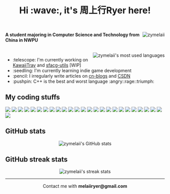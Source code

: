 <h1 align="center">Hi :wave:, it's 周上行Ryer here!</h1>

<br />

<p>
	<img align="right" src="https://komarev.com/ghpvc/?username=zymelaii&label=Profile%20views&color=0e75b6&style=flat" alt="zymelaii" />
	<b>A student majoring in Computer Science and Technology from China in NWPU</b>
</p>

<br />

<img align="right" src="https://github-readme-stats.vercel.app/api/top-langs?username=zymelaii&show_icons=true&locale=en&layout=compact&count_private=true&hide=tex,VHDL,Verilog,SystemVerilog,Assembly,V,Tcl,Vim%20Script,cmake,makefile" alt="zymelaii's most used languages" />
<ul>
	<li>:telescope: I'm currently working on <a href="https://github.com/zymelaii/KawaiiTray">KawaiiTray</a> and <a href="https://github.com/zymelaii/sfacg-utils">sfacg-utils</a> [WIP]</li>
	<li>:seedling: I'm currently learning indie game development</li>
	<li>:pencil: I irregularly write articles on <a href="https://cnblogs.com/zymelaii">cn-blogs</a> and <a href="https://blog.csdn.net/qq_37569077">CSDN</a></li>
	<li>:pushpin: C++ is the best and worst language :angry::rage::triumph:</li>
</ul>

## My coding stuffs

![](https://img.shields.io/badge/-C-46a2f1?style=flat-square&logo=c&logoColor=white)
![](https://img.shields.io/badge/-C++-46a2f1?style=flat-square&logo=cplusplus&logoColor=white)
![](https://img.shields.io/badge/-Python-46a2f1?style=flat-square&logo=python&logoColor=white)
![](https://img.shields.io/badge/-Rust-46a2f1?style=flat-square&logo=rust&logoColor=white)
![](https://img.shields.io/badge/-JavaScript-46a2f1?style=flat-square&logo=javascript&logoColor=white)
![](https://img.shields.io/badge/-Java-46a2f1?style=flat-square&logo=java&logoColor=white)
![](https://img.shields.io/badge/-C%23-46a2f1?style=flat-square&logo=csharp&logoColor=white) <!-- languages -->
![](https://img.shields.io/badge/-LaTeX-46a2f1?style=flat-square&logo=latex&logoColor=white)
![](https://img.shields.io/badge/-Markdown-46a2f1?style=flat-square&logo=markdown&logoColor=white)
![](https://img.shields.io/badge/-Node.js-46a2f1?style=flat-square&logo=nodedotjs&logoColor=white)
![](https://img.shields.io/badge/-Qt_6-46a2f1?style=flat-square&logo=qt&logoColor=white)
![](https://img.shields.io/badge/-OpenGL-46a2f1?style=flat-square&logo=opengl&logoColor=white)
![](https://img.shields.io/badge/-GitHub_Actions-46a2f1?style=flat-square&logo=github-actions&logoColor=white) <!-- skills -->
![](https://img.shields.io/badge/-Windows-46a2f1?style=flat-square&logo=windows&logoColor=white)
![](https://img.shields.io/badge/-Arch_Linux-46a2f1?style=flat-square&logo=archlinux&logoColor=white)
![](https://img.shields.io/badge/-Chrome-46a2f1?style=flat-square&logo=googlechrome&logoColor=white)
![](https://img.shields.io/badge/-VSCode-46a2f1?style=flat-square&logo=visualstudiocode&logoColor=white)
![](https://img.shields.io/badge/-Sublime_Text_4-46a2f1?style=flat-square&logo=sublimetext&logoColor=white)
![](https://img.shields.io/badge/-Obsidian-46a2f1?style=flat-square&logo=obsidian&logoColor=white)
![](https://img.shields.io/badge/-Vim-46a2f1?style=flat-square&logo=vim&logoColor=white) <!-- editors -->
![](https://img.shields.io/badge/-Git-46a2f1?style=flat-square&logo=git&logoColor=white)
![](https://img.shields.io/badge/-CMake-46a2f1?style=flat-square&logo=cmake&logoColor=white)
![](https://img.shields.io/badge/-Gradle-46a2f1?style=flat-square&logo=gradle&logoColor=white)
![](https://img.shields.io/badge/-NPM-46a2f1?style=flat-square&logo=npm&logoColor=white)
![](https://img.shields.io/badge/-Alacritty-46a2f1?style=flat-square&logo=alacritty&logoColor=white)
![](https://img.shields.io/badge/-Docker-46a2f1?style=flat-square&logo=docker&logoColor=white) <!-- toolkits -->

## GitHub stats

<div align="center">
	<img src="https://github-readme-stats.vercel.app/api?username=zymelaii&show_icons=true&locale=en&count_private=true&custom_title=zymelaii's%20GitHub%20Stats" alt="zymelaii's GitHub stats" />
</div>

## GitHub streak stats

<div align="center">
	<img src="http://github-readme-streak-stats.herokuapp.com?user=zymelaii&theme=tokyonight-duo&border_radius=5&locale=am&card_width=500&border=AA36EB51" alt="zymelaii's streak stats" />
</div>

---

<div align="center">Contact me with <b>melaiiryer@gmail.com</b></div>
